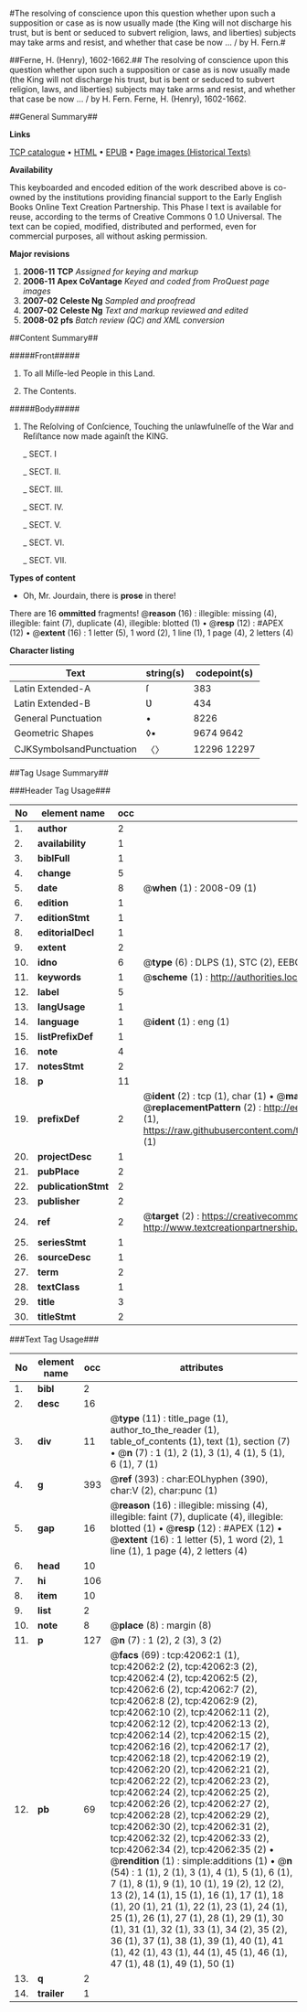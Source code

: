 #The resolving of conscience upon this question whether upon such a supposition or case as is now usually made (the King will not discharge his trust, but is bent or seduced to subvert religion, laws, and liberties) subjects may take arms and resist, and whether that case be now ... / by H. Fern.#

##Ferne, H. (Henry), 1602-1662.##
The resolving of conscience upon this question whether upon such a supposition or case as is now usually made (the King will not discharge his trust, but is bent or seduced to subvert religion, laws, and liberties) subjects may take arms and resist, and whether that case be now ... / by H. Fern.
Ferne, H. (Henry), 1602-1662.

##General Summary##

**Links**

[TCP catalogue](http://www.ota.ox.ac.uk/tcp/)  • 
[HTML](http://tei.it.ox.ac.uk/tcp/Texts-HTML/free/A41/A41219.html)  • 
[EPUB](http://tei.it.ox.ac.uk/tcp/Texts-EPUB/free/A41/A41219.epub) • 
[Page images (Historical Texts)](https://data.historicaltexts.jisc.ac.uk/view?pubId=eebo-08950924e&pageId=eebo-08950924e-42062-1)

**Availability**

This keyboarded and encoded edition of the
	       work described above is co-owned by the institutions
	       providing financial support to the Early English Books
	       Online Text Creation Partnership. This Phase I text is
	       available for reuse, according to the terms of Creative
	       Commons 0 1.0 Universal. The text can be copied,
	       modified, distributed and performed, even for
	       commercial purposes, all without asking permission.

**Major revisions**

1. __2006-11__ __TCP__ *Assigned for keying and markup*
1. __2006-11__ __Apex CoVantage__ *Keyed and coded from ProQuest page images*
1. __2007-02__ __Celeste Ng__ *Sampled and proofread*
1. __2007-02__ __Celeste Ng__ *Text and markup reviewed and edited*
1. __2008-02__ __pfs__ *Batch review (QC) and XML conversion*

##Content Summary##

#####Front#####

1. To all Miſſe-led People in this Land.

1. The Contents.

#####Body#####

1. The Reſolving of Conſcience, Touching the unlawfulneſſe of the War and Reſiſtance now made againſt the KING.

    _ SECT. I

    _ SECT. II.

    _ SECT. III.

    _ SECT. IV.

    _ SECT. V.

    _ SECT. VI.

    _ SECT. VII.

**Types of content**

  * Oh, Mr. Jourdain, there is **prose** in there!

There are 16 **ommitted** fragments! 
 @__reason__ (16) : illegible: missing (4), illegible: faint (7), duplicate (4), illegible: blotted (1)  •  @__resp__ (12) : #APEX (12)  •  @__extent__ (16) : 1 letter (5), 1 word (2), 1 line (1), 1 page (4), 2 letters (4)

**Character listing**


|Text|string(s)|codepoint(s)|
|---|---|---|
|Latin Extended-A|ſ|383|
|Latin Extended-B|Ʋ|434|
|General Punctuation|•|8226|
|Geometric Shapes|◊▪|9674 9642|
|CJKSymbolsandPunctuation|〈〉|12296 12297|

##Tag Usage Summary##

###Header Tag Usage###

|No|element name|occ|attributes|
|---|---|---|---|
|1.|__author__|2||
|2.|__availability__|1||
|3.|__biblFull__|1||
|4.|__change__|5||
|5.|__date__|8| @__when__ (1) : 2008-09 (1)|
|6.|__edition__|1||
|7.|__editionStmt__|1||
|8.|__editorialDecl__|1||
|9.|__extent__|2||
|10.|__idno__|6| @__type__ (6) : DLPS (1), STC (2), EEBO-CITATION (1), OCLC (1), VID (1)|
|11.|__keywords__|1| @__scheme__ (1) : http://authorities.loc.gov/ (1)|
|12.|__label__|5||
|13.|__langUsage__|1||
|14.|__language__|1| @__ident__ (1) : eng (1)|
|15.|__listPrefixDef__|1||
|16.|__note__|4||
|17.|__notesStmt__|2||
|18.|__p__|11||
|19.|__prefixDef__|2| @__ident__ (2) : tcp (1), char (1)  •  @__matchPattern__ (2) : ([0-9\-]+):([0-9IVX]+) (1), (.+) (1)  •  @__replacementPattern__ (2) : http://eebo.chadwyck.com/downloadtiff?vid=$1&page=$2 (1), https://raw.githubusercontent.com/textcreationpartnership/Texts/master/tcpchars.xml#$1 (1)|
|20.|__projectDesc__|1||
|21.|__pubPlace__|2||
|22.|__publicationStmt__|2||
|23.|__publisher__|2||
|24.|__ref__|2| @__target__ (2) : https://creativecommons.org/publicdomain/zero/1.0/ (1), http://www.textcreationpartnership.org/docs/. (1)|
|25.|__seriesStmt__|1||
|26.|__sourceDesc__|1||
|27.|__term__|2||
|28.|__textClass__|1||
|29.|__title__|3||
|30.|__titleStmt__|2||


###Text Tag Usage###

|No|element name|occ|attributes|
|---|---|---|---|
|1.|__bibl__|2||
|2.|__desc__|16||
|3.|__div__|11| @__type__ (11) : title_page (1), author_to_the_reader (1), table_of_contents (1), text (1), section (7)  •  @__n__ (7) : 1 (1), 2 (1), 3 (1), 4 (1), 5 (1), 6 (1), 7 (1)|
|4.|__g__|393| @__ref__ (393) : char:EOLhyphen (390), char:V (2), char:punc (1)|
|5.|__gap__|16| @__reason__ (16) : illegible: missing (4), illegible: faint (7), duplicate (4), illegible: blotted (1)  •  @__resp__ (12) : #APEX (12)  •  @__extent__ (16) : 1 letter (5), 1 word (2), 1 line (1), 1 page (4), 2 letters (4)|
|6.|__head__|10||
|7.|__hi__|106||
|8.|__item__|10||
|9.|__list__|2||
|10.|__note__|8| @__place__ (8) : margin (8)|
|11.|__p__|127| @__n__ (7) : 1 (2), 2 (3), 3 (2)|
|12.|__pb__|69| @__facs__ (69) : tcp:42062:1 (1), tcp:42062:2 (2), tcp:42062:3 (2), tcp:42062:4 (2), tcp:42062:5 (2), tcp:42062:6 (2), tcp:42062:7 (2), tcp:42062:8 (2), tcp:42062:9 (2), tcp:42062:10 (2), tcp:42062:11 (2), tcp:42062:12 (2), tcp:42062:13 (2), tcp:42062:14 (2), tcp:42062:15 (2), tcp:42062:16 (2), tcp:42062:17 (2), tcp:42062:18 (2), tcp:42062:19 (2), tcp:42062:20 (2), tcp:42062:21 (2), tcp:42062:22 (2), tcp:42062:23 (2), tcp:42062:24 (2), tcp:42062:25 (2), tcp:42062:26 (2), tcp:42062:27 (2), tcp:42062:28 (2), tcp:42062:29 (2), tcp:42062:30 (2), tcp:42062:31 (2), tcp:42062:32 (2), tcp:42062:33 (2), tcp:42062:34 (2), tcp:42062:35 (2)  •  @__rendition__ (1) : simple:additions (1)  •  @__n__ (54) : 1 (1), 2 (1), 3 (1), 4 (1), 5 (1), 6 (1), 7 (1), 8 (1), 9 (1), 10 (1), 19 (2), 12 (2), 13 (2), 14 (1), 15 (1), 16 (1), 17 (1), 18 (1), 20 (1), 21 (1), 22 (1), 23 (1), 24 (1), 25 (1), 26 (1), 27 (1), 28 (1), 29 (1), 30 (1), 31 (1), 32 (1), 33 (1), 34 (2), 35 (2), 36 (1), 37 (1), 38 (1), 39 (1), 40 (1), 41 (1), 42 (1), 43 (1), 44 (1), 45 (1), 46 (1), 47 (1), 48 (1), 49 (1), 50 (1)|
|13.|__q__|2||
|14.|__trailer__|1||
